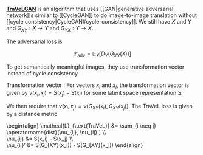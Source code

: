 **[TraVeLGAN](https://arxiv.org/pdf/1902.09631.pdf)** is an algorithm that uses [[GAN|generative adversarial network]]s similar to [[CycleGAN]] to do image-to-image translation without [[cycle consistency|CycleGAN#cycle-consistency]]. We still have $X$ and $Y$ and $G_{XY}: X \to Y$ and $G_{YX}: Y \to X$. 

The adversarial loss is

$$
\mathcal{L}_{\text{adv}} = \mathbb{E}_X\left[ D_Y(G_{XY}(X)) \right]
$$

To get semantically meaningful images, they use transformation vector instead of cycle consistency.

Transformation vector
: For vectors $x_i$ and $x_j$, the transformation vector is given by $\nu(x_i, x_j) = S(x_j) - S(x_i)$ for some latent space representation $S$.

We then require that $\nu(x_i , x_j) = \nu(G_{XY}(x_i), G_{XY}(x_j))$. The TraVeL loss is given by a distance metric

\begin{align}
\mathcal{L}\_{\text{TraVeL}} &= \sum_{i \neq j} \operatorname{dist}(\nu_{ij}, \nu_{ij}') \\\\\
\nu_{ij} &= S(x_i) - S(x_j) \\\\\
\nu_{ij}' &= S(G_{XY}(x_i)) - S(G_{XY}(x_j))
\end{align}